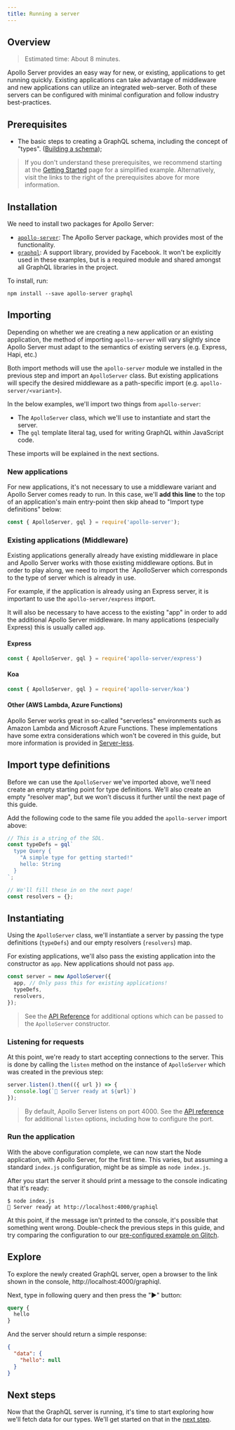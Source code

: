 ```yaml
---
title: Running a server
---
```


## Overview

> Estimated time: About 8 minutes.

Apollo Server provides an easy way for new, or existing, applications to get running quickly.  Existing applications can take advantage of middleware and new applications can utilize an integrated web-server.  Both of these servers can be configured with minimal configuration and follow industry best-practices.

## Prerequisites

* The basic steps to creating a GraphQL schema, including the concept of "types". ([Building a schema](./schema.html));

> If you don't understand these prerequisites, we recommend starting at the [Getting Started](../getting-started.html) page for a simplified example.  Alternatively, visit the links to the right of the prerequisites above for more information.

## Installation

We need to install two packages for Apollo Server:

* [`apollo-server`](//npm.im/apollo-server): The Apollo Server package, which provides most of the functionality.
* [`graphql`](//npm.im/graphql): A support library, provided by Facebook.  It won't be explicitly used in these examples, but is a required module and shared amongst all GraphQL libraries in the project.

To install, run:

    npm install --save apollo-server graphql

## Importing

Depending on whether we are creating a new application or an existing application, the method of importing `apollo-server` will vary slightly since Apollo Server must adapt to the semantics of existing servers (e.g. Express, Hapi, etc.)

Both import methods will use the `apollo-server` module we installed in the previous step and import an `ApolloServer` class.  But existing applications will specify the desired middleware as a path-specific import (e.g. `apollo-server/<variant>`).

In the below examples, we'll import two things from `apollo-server`:

* The `ApolloServer` class, which we'll use to instantiate and start the server.
* The `gql` template literal tag, used for writing GraphQL within JavaScript code.

These imports will be explained in the next sections.
### New applications

For new applications, it's not necessary to use a middleware variant and Apollo Server comes ready to run.  In this case, we'll **add this line** to the top of an application's main entry-point then skip ahead to "Import type definitions" below:

```js
const { ApolloServer, gql } = require('apollo-server');
```

### Existing applications (Middleware)

Existing applications generally already have existing middleware in place and Apollo Server works with those existing middleware options.  But in order to play along, we need to import the `ApolloServer which corresponds to the type of server which is already in use.

For example, if the application is already using an Express server, it is important to use the `apollo-server/express` import.

It will also be necessary to have access to the existing "app" in order to add the additional Apollo Server middleware.  In many applications (especially Express) this is usually called `app`.

#### Express

```js
const { ApolloServer, gql } = require('apollo-server/express')
```

#### Koa

```js
const { ApolloServer, gql } = require('apollo-server/koa')
```

#### Other (AWS Lambda, Azure Functions)

Apollo Server works great in so-called "serverless" environments such as Amazon Lambda and Microsoft Azure Functions.  These implementations have some extra considerations which won't be covered in this guide, but more information is provided in [Server-less]().

## Import type definitions

Before we can use the `ApolloServer` we've imported above, we'll need create an empty starting point for type definitions.  We'll also create an empty "resolver map", but we won't discuss it further until the next page of this guide.

Add the following code to the same file you added the `apollo-server` import above:

```js
// This is a string of the SDL.
const typeDefs = gql`
  type Query {
    "A simple type for getting started!"
    hello: String
  }
`;

// We'll fill these in on the next page!
const resolvers = {};
```

## Instantiating

Using the `ApolloServer` class, we'll instantiate a server by passing the type definitions (`typeDefs`) and our empty resolvers (`resolvers`) map.

For existing applications, we'll also pass the existing application into the constructor as `app`.  New applications should not pass `app`.

```js
const server = new ApolloServer({
  app, // Only pass this for existing applications!
  typeDefs,
  resolvers,
});
```

> See the [API Reference](../api/apollo-server.html) for additional options which can be passed to the `ApolloServer` constructor.

### Listening for requests

At this point, we're ready to start accepting connections to the server.  This is done by calling the `listen` method on the instance of `ApolloServer` which was created in the previous step:

```js
server.listen().then(({ url }) => {
  console.log(`🚀 Server ready at ${url}`)
});
```

> By default, Apollo Server listens on port 4000.  See the [API reference](../api/apollo-server.html) for additional `listen` options, including how to configure the port.

### Run the application

With the above configuration complete, we can now start the Node application, with Apollo Server, for the first time.  This varies, but assuming a standard `index.js` configuration, might be as simple as `node index.js`.

After you start the server it should print a message to the console indicating that it's ready:

```shell
$ node index.js
🚀 Server ready at http://localhost:4000/graphiql
```

At this point, if the message isn't printed to the console, it's possible that something went wrong.  Double-check the previous steps in this guide, and try comparing the configuration to our [pre-configured example on Glitch]().

## Explore

To explore the newly created GraphQL server, open a browser to the link shown in the console, http://localhost:4000/graphiql.

Next, type in following query and then press the "▶️" button:

```graphql
query {
  hello
}
```

And the server should return a simple response:

```json
{
  "data": {
    "hello": null
  }
}
```

## Next steps

Now that the GraphQL server is running, it's time to start exploring how we'll fetch data for our types.  We'll get started on that in the [next step](./data.html).
